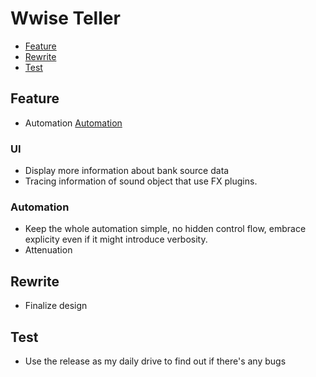 # Wwise Teller

- [Feature](wwise-teller#Feature)
- [Rewrite](wwise-teller#Rewrite)
- [Test](wwise-teller#Test)

## Feature

- Automation [Automation](wwise-teller#Automation)

### UI

- Display more information about bank source data
- Tracing information of sound object that use FX plugins.

### Automation

- Keep the whole automation simple, no hidden control flow, embrace explicity even if it might
introduce verbosity.
- Attenuation

## Rewrite

- Finalize design

## Test

- Use the release as my daily drive to find out if there's any bugs
